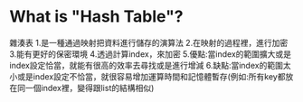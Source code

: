 # What is "Hash Table"?

雜湊表
1.是一種通過映射把資料進行儲存的演算法
2.在映射的過程裡，進行加密
3.能有更好的保密環境
4.透過計算index，來加密
5.優點:當index的範圍擴大或是index設定恰當，就能有很高的效率去尋找或是進行增減
6.缺點:當index的範圍太小或是index設定不恰當，就很容易增加運算時間和記憶體暫存(例如:所有key都放在同一個index裡，變得跟list的結構相似)
